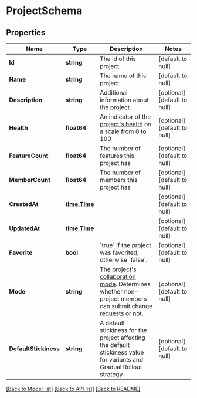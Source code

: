 # ProjectSchema

## Properties
Name | Type | Description | Notes
------------ | ------------- | ------------- | -------------
**Id** | **string** | The id of this project | [default to null]
**Name** | **string** | The name of this project | [default to null]
**Description** | **string** | Additional information about the project | [optional] [default to null]
**Health** | **float64** | An indicator of the [project&#x27;s health](https://docs.getunleash.io/reference/technical-debt#health-rating) on a scale from 0 to 100 | [optional] [default to null]
**FeatureCount** | **float64** | The number of features this project has | [optional] [default to null]
**MemberCount** | **float64** | The number of members this project has | [optional] [default to null]
**CreatedAt** | [**time.Time**](time.Time.md) |  | [optional] [default to null]
**UpdatedAt** | [**time.Time**](time.Time.md) |  | [optional] [default to null]
**Favorite** | **bool** | &#x60;true&#x60; if the project was favorited, otherwise &#x60;false&#x60;. | [optional] [default to null]
**Mode** | **string** | The project&#x27;s [collaboration mode](https://docs.getunleash.io/reference/project-collaboration-mode). Determines whether non-project members can submit change requests or not. | [optional] [default to null]
**DefaultStickiness** | **string** | A default stickiness for the project affecting the default stickiness value for variants and Gradual Rollout strategy | [optional] [default to null]

[[Back to Model list]](../README.md#documentation-for-models) [[Back to API list]](../README.md#documentation-for-api-endpoints) [[Back to README]](../README.md)

